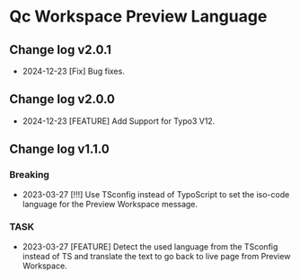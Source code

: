 # Qc Workspace Preview Language

## Change log v2.0.1
- 2024-12-23 [Fix] Bug fixes.

## Change log v2.0.0
- 2024-12-23 [FEATURE] Add Support for Typo3 V12.

## Change log v1.1.0

### Breaking
- 2023-03-27 [!!!] Use TSconfig instead of TypoScript to set the iso-code language for the Preview Workspace message.


### TASK
- 2023-03-27 [FEATURE] Detect the used language from the TSconfig instead of TS and translate the text to go back to live page from Preview Workspace.
